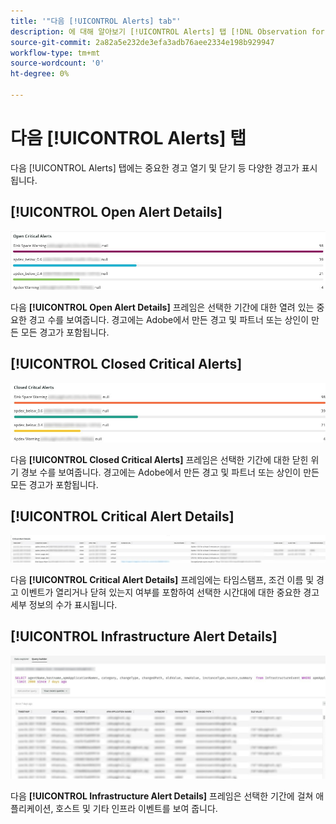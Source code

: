 ```yaml
---
title: '"다음 [!UICONTROL Alerts] tab"'
description: 에 대해 알아보기 [!UICONTROL Alerts] 탭 [!DNL Observation for Adobe Commerce].
source-git-commit: 2a82a5e232de3efa3adb76aee2334e198b929947
workflow-type: tm+mt
source-wordcount: '0'
ht-degree: 0%

---
```


# 다음 [!UICONTROL Alerts] 탭

다음 [!UICONTROL Alerts] 탭에는 중요한 경고 열기 및 닫기 등 다양한 경고가 표시됩니다.

## [!UICONTROL Open Alert Details]

![중요 경고 열기](../../assets/tools/observation-for-adobe-commerce/alerts-tab-1.jpg)

다음 **[!UICONTROL Open Alert Details]** 프레임은 선택한 기간에 대한 열려 있는 중요한 경고 수를 보여줍니다. 경고에는 Adobe에서 만든 경고 및 파트너 또는 상인이 만든 모든 경고가 포함됩니다.

## [!UICONTROL Closed Critical Alerts]

![종료된 위기 경보](../../assets/tools/observation-for-adobe-commerce/alerts-tab-2.jpg)

다음 **[!UICONTROL Closed Critical Alerts]** 프레임은 선택한 기간에 대한 닫힌 위기 경보 수를 보여줍니다. 경고에는 Adobe에서 만든 경고 및 파트너 또는 상인이 만든 모든 경고가 포함됩니다.

## [!UICONTROL Critical Alert Details]

![중요 경고 세부 정보](../../assets/tools/observation-for-adobe-commerce/alerts-tab-3.jpg)

다음 **[!UICONTROL Critical Alert Details]** 프레임에는 타임스탬프, 조건 이름 및 경고 이벤트가 열리거나 닫혀 있는지 여부를 포함하여 선택한 시간대에 대한 중요한 경고 세부 정보의 수가 표시됩니다.

## [!UICONTROL Infrastructure Alert Details]

![인프라 경고 세부 정보](../../assets/tools/observation-for-adobe-commerce/alerts-tab-4.jpg)

다음 **[!UICONTROL Infrastructure Alert Details]** 프레임은 선택한 기간에 걸쳐 애플리케이션, 호스트 및 기타 인프라 이벤트를 보여 줍니다.

